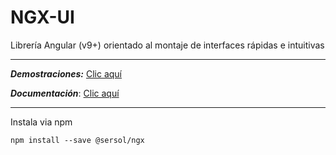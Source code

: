# NGX-UI

Librería Angular (v9+) orientado al montaje de interfaces rápidas e intuitivas

___

***Demostraciones:*** <a href="https://sersoluciones.github.io/ngx/" target="_blank">Clic aquí</a>

***Documentación***: <a href="https://sersoluciones.github.io/ngx-doc/" target="_blank">Clic aquí</a>

___

Instala via npm

    npm install --save @sersol/ngx
